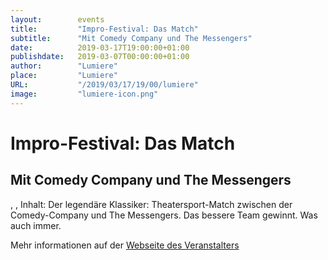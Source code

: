 ```yaml
---
layout:        events
title:         "Impro-Festival: Das Match"
subtitle:      "Mit Comedy Company und The Messengers"
date:          2019-03-17T19:00:00+01:00
publishdate:   2019-03-07T00:00:00+01:00
author:        "Lumiere"
place:         "Lumiere"
URL:           "/2019/03/17/19/00/lumiere"
image:         "lumiere-icon.png"
---
```


Impro-Festival: Das Match
===========

Mit Comedy Company und The Messengers
-----------

, , Inhalt: Der legendäre Klassiker: Theatersport-Match zwischen der Comedy-Company und The Messengers. Das bessere Team gewinnt. Was auch immer.

Mehr informationen auf der [Webseite des Veranstalters](http://www.lumiere.de/19/03/impromatch.htm)
